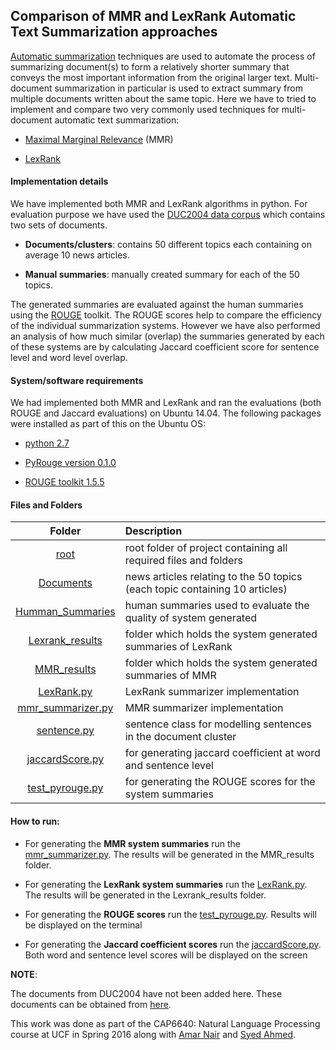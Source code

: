 ## Comparison of MMR and LexRank Automatic Text Summarization approaches

[Automatic summarization](https://en.wikipedia.org/wiki/Automatic_summarization) techniques are used to automate the process of summarizing document(s) to form a relatively shorter summary that conveys the most important information from the original larger text. Multi-document summarization in particular is used to extract summary from multiple documents written about the same topic. Here we have to tried to implement and compare two very commonly used techniques for multi-document automatic text summarization:
* [Maximal Marginal Relevance](http://www.cs.cmu.edu/~jgc/publication/The_Use_MMR_Diversity_Based_LTMIR_1998.pdf) (MMR)


* [LexRank](http://www.jair.org/papers/paper1523.html)

#### Implementation details

We have implemented both MMR and LexRank algorithms in python. For evaluation purpose we have used the [DUC2004 data corpus](http://www-nlpir.nist.gov/projects/duc/data/2004_data.html) which contains two sets of documents.
* **Documents/clusters**: contains 50 different topics each containing on average 10 news articles.


* **Manual summaries**: manually created summary for each of the 50 topics.

The generated summaries are evaluated against the human summaries using the [ROUGE](http://www.aclweb.org/anthology/W04-1013) toolkit. The ROUGE scores help to compare the efficiency of the individual summarization systems. However we have also performed an analysis of how much similar (overlap) the summaries generated by each of these systems are by calculating Jaccard coefficient score for sentence level and word level overlap.

#### System/software requirements

We had implemented both MMR and LexRank and ran the evaluations (both ROUGE and Jaccard evaluations) on Ubuntu 14.04. The following packages were installed as part of this on the Ubuntu OS:
* [python 2.7](https://www.python.org/downloads/release/python-2712/)


* [PyRouge version 0.1.0](https://pypi.python.org/pypi/pyrouge/0.1.0)


* [ROUGE toolkit 1.5.5](http://www.berouge.com/Pages/default.aspx)

#### Files and Folders

| Folder						| Description								 |
| :---------------------------: |:------------------------------------------|
| [root](https://github.com/vishnu45/NLP-Extractive-NEWS-summarization-using-MMR)	| root folder of project containing all required files and folders |
| [Documents](https://github.com/vishnu45/NLP-Extractive-NEWS-summarization-using-MMR/tree/master/Documents) | news articles relating to the 50 topics (each topic containing 10 articles) |
| [Humman_Summaries](https://github.com/vishnu45/NLP-Extractive-NEWS-summarization-using-MMR/tree/master/Human_Summaries/eval) | human summaries used to evaluate the quality of system generated |
| [Lexrank_results](https://github.com/vishnu45/NLP-Extractive-NEWS-summarization-using-MMR/tree/master/Lexrank_results) | folder which holds the system generated summaries of LexRank |
| [MMR_results](https://github.com/vishnu45/NLP-Extractive-NEWS-summarization-using-MMR/tree/master/MMR_results) | folder which holds the system generated summaries of MMR |
| [LexRank.py](https://github.com/vishnu45/NLP-Extractive-NEWS-summarization-using-MMR/blob/master/LexRank.py) | LexRank summarizer implementation |
| [mmr_summarizer.py](https://github.com/vishnu45/NLP-Extractive-NEWS-summarization-using-MMR/blob/master/mmr_summarizer.py) | MMR summarizer implementation |
| [sentence.py](https://github.com/vishnu45/NLP-Extractive-NEWS-summarization-using-MMR/blob/master/sentence.py) | sentence class for modelling sentences in the document cluster |
| [jaccardScore.py](https://github.com/vishnu45/NLP-Extractive-NEWS-summarization-using-MMR/blob/master/jaccardScore.py) | for generating jaccard coefficient at word and sentence level |
| [test_pyrouge.py](https://github.com/vishnu45/NLP-Extractive-NEWS-summarization-using-MMR/blob/master/test_pyrouge.py) | for generating the ROUGE scores for the system summaries |


#### How to run:

- For generating the **MMR system summaries** run the [mmr_summarizer.py](https://github.com/vishnu45/NLP-Extractive-NEWS-summarization-using-MMR/blob/master/mmr_summarizer.py). The results will be generated in the MMR_results folder.


- For generating the **LexRank system summaries** run the [LexRank.py](https://github.com/vishnu45/NLP-Extractive-NEWS-summarization-using-MMR/blob/master/LexRank.py). The results will be generated in the Lexrank_results folder.


- For generating the **ROUGE scores** run the [test_pyrouge.py](https://github.com/vishnu45/NLP-Extractive-NEWS-summarization-using-MMR/blob/master/test_pyrouge.py). Results will be displayed on the terminal


- For generating the **Jaccard coefficient scores** run the [jaccardScore.py](https://github.com/vishnu45/NLP-Extractive-NEWS-summarization-using-MMR/blob/master/jaccardScore.py). Both word and sentence level scores will be displayed on the screen

**NOTE**: 

The documents from DUC2004 have not been added here. These documents can be obtained from [here](http://www-nlpir.nist.gov/projects/duc/data/2004_data.html).

This work was done as part of the CAP6640: Natural Language Processing course at UCF in Spring 2016 along with [Amar Nair](https://www.linkedin.com/in/amarnair/) and [Syed Ahmed](https://www.linkedin.com/in/syedhope/).